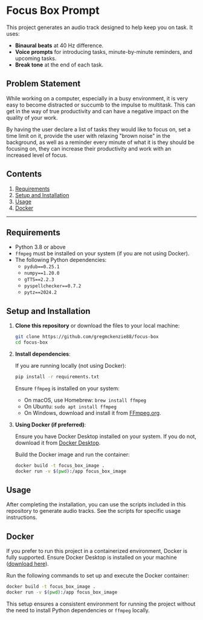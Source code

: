 # Focus Box Prompt

This project generates an audio track designed to help keep you on task. It uses:

- **Binaural beats** at 40 Hz difference.
- **Voice prompts** for introducing tasks, minute-by-minute reminders, and upcoming tasks.
- **Break tone** at the end of each task.

## Problem Statement

While working on a computer, especially in a busy environment, it is very easy to become distracted or succumb to the impulse to multitask. This can get in the way of true productivity and can have a negative impact on the quality of your work.

By having the user declare a list of tasks they would like to focus on, set a time limit on it, provide the user with relaxing "brown noise" in the background, as well as a reminder every minute of what it is they should be focusing on, they can increase their productivity and work with an increased level of focus.

## Contents

1. [Requirements](#requirements)
2. [Setup and Installation](#setup-and-installation)
3. [Usage](#usage)
4. [Docker](#docker)

---

## Requirements

- Python 3.8 or above
- `ffmpeg` must be installed on your system (if you are not using Docker).
- The following Python dependencies:
  - `pydub==0.25.1`
  - `numpy==1.20.0`
  - `gTTS==2.2.3`
  - `pyspellchecker==0.7.2`
  - `pytz==2024.2`

## Setup and Installation

1. **Clone this repository** or download the files to your local machine:

   ```bash
   git clone https://github.com/gregmckenzie88/focus-box
   cd focus-box
   ```

2. **Install dependencies**:

   If you are running locally (not using Docker):

   ```bash
   pip install -r requirements.txt
   ```

   Ensure `ffmpeg` is installed on your system:

   - On macOS, use Homebrew: `brew install ffmpeg`
   - On Ubuntu: `sudo apt install ffmpeg`
   - On Windows, download and install it from [FFmpeg.org](https://ffmpeg.org/).

3. **Using Docker (if preferred)**:

   Ensure you have Docker Desktop installed on your system. If you do not, download it from [Docker Desktop](https://www.docker.com/products/docker-desktop/).

   Build the Docker image and run the container:

   ```bash
   docker build -t focus_box_image .
   docker run -v $(pwd):/app focus_box_image
   ```

## Usage

After completing the installation, you can use the scripts included in this repository to generate audio tracks. See the scripts for specific usage instructions.

## Docker

If you prefer to run this project in a containerized environment, Docker is fully supported. Ensure Docker Desktop is installed on your machine ([download here](https://www.docker.com/products/docker-desktop)).

Run the following commands to set up and execute the Docker container:

```bash
docker build -t focus_box_image .
docker run -v $(pwd):/app focus_box_image
```

This setup ensures a consistent environment for running the project without the need to install Python dependencies or `ffmpeg` locally.
